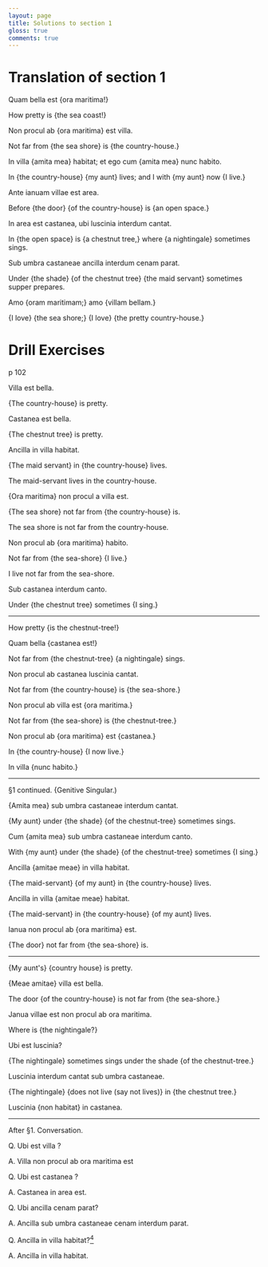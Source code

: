 ```yaml
---
layout: page
title: Solutions to section 1
gloss: true
comments: true
---
```


# Translation of section 1

<div data-gloss>
<p>Quam bella est {ora maritima!}</p>
<p>How pretty is {the sea coast!}</p>
</div>
<div data-gloss>
<p>Non procul ab {ora maritima} est villa.</p>
<p>Not far from {the sea shore} is {the country-house.}</p>
</div>

<div data-gloss>
<p>In villa {amita mea} habitat; et ego cum {amita mea} nunc habito.</p>
<p>In {the country-house} {my aunt} lives; and I with {my aunt} now {I live.}</p>
</div>

<div data-gloss>
<p>Ante ianuam villae est area.</p>
<p>Before {the door} {of the country-house} is {an open space.}</p>
</div>

<div data-gloss>
<p>In area est castanea, ubi luscinia interdum cantat.</p>
<p>In {the open space} is {a chestnut tree,} where {a nightingale} sometimes sings.</p>
</div>

<div data-gloss>
<p>Sub umbra castaneae ancilla interdum cenam parat.</p>
<p>Under {the shade} {of the chestnut tree} {the maid servant} sometimes supper prepares.</p>
</div>

<div data-gloss>
<p>Amo {oram maritimam;} amo {villam bellam.}</p>
<p>{I love} {the sea shore;} {I love} {the pretty country-house.}</p>
</div>


# Drill Exercises

p 102

<div data-gloss>
<p>Villa est bella.</p>
<p>{The country-house} is pretty.</p>
</div>

<div data-gloss>
<p>Castanea est bella.</p>
<p>{The chestnut tree} is pretty.</p>
</div>

<div data-gloss>
<p>Ancilla in villa habitat.</p>
<p>{The maid servant} in {the country-house} lives.</p>
<p  class="gloss__line--free">The maid-servant lives in the country-house.</p>
</div>

<div data-gloss>
<p>{Ora maritima} non procul a villa est.</p>
<p>{The sea shore} not far from {the country-house} is.</p>
<p class="gloss__line--free">The sea shore is not far from the country-house.</p>
</div>

<div data-gloss>
<p>Non procul ab {ora maritima} habito.</p>
<p>Not far from {the sea-shore} {I live.}</p>
<p class="gloss__line--free">I live not far from the sea-shore.</p>
</div>

<div data-gloss>
<p>Sub castanea interdum canto.</p>
<p>Under {the chestnut tree} sometimes {I sing.}</p>
</div>

<hr />

<div data-gloss>
<p>How pretty {is the chestnut-tree!}</p>
<p>Quam bella {castanea est!}</p>
</div>

<div data-gloss>
<p>Not far from {the chestnut-tree} {a nightingale} sings.</p>
<p>Non procul ab castanea luscinia cantat.</p>
</div>

<div data-gloss>
<p>Not far from {the country-house} is {the sea-shore.}</p>
<p>Non procul ab villa est {ora maritima.}</p>
</div>

<div data-gloss>
<p>Not far from {the sea-shore} is {the chestnut-tree.}</p>
<p>Non procul ab {ora maritima} est {castanea.}</p>
</div>

<div data-gloss>
<p>In {the country-house} {I now live.}</p>
<p>In villa {nunc habito.}</p>
</div>

---

§1 continued. {Genitive Singular.) 

<div data-gloss>
<p>{Amita mea} sub umbra castaneae interdum cantat.</p>
<p>{My aunt} under {the shade} {of the chestnut-tree} sometimes sings.</p>
</div>

<div data-gloss>
<p>Cum {amita mea} sub umbra castaneae interdum canto.</p>
<p>With {my aunt} under {the shade} {of the chestnut-tree} sometimes {I sing.}</p>
</div>

<div data-gloss>
<p>Ancilla {amitae meae} in villa habitat.</p>
<p>{The maid-servant} {of my aunt} in {the country-house} lives.</p>
</div>

<div data-gloss>
<p>Ancilla in villa {amitae meae} habitat.</p>
<p>{The maid-servant} in {the country-house} {of my aunt} lives.</p>
</div>

<div data-gloss>
<p>Ianua non procul ab {ora maritima} est.</p>
<p>{The door} not far from {the sea-shore} is.</p>
</div>

---

<div data-gloss>
<p>{My aunt's} {country house} is pretty.</p>
<p>{Meae amitae} villa est bella.</p>
</div>

<div data-gloss>
<p>The door {of the country-house} is not far from {the sea-shore.}</p>
<p>Janua villae est non procul ab ora maritima.</p>
</div>

<div data-gloss>
<p>Where is {the nightingale?}</p>
<p>Ubi est luscinia?</p>
</div>

<div data-gloss>
<p>{The nightingale} sometimes sings under the shade {of the chestnut-tree.}</p>
<p>Luscinia interdum cantat sub umbra castaneae.</p>
</div>

<div data-gloss>
<p>{The nightingale} {does not live (say not lives)} in {the chestnut tree.}</p>
<p>Luscinia {non habitat} in castanea.</p>
</div>

---

After §1. Conversation. 

Q. Ubi est villa ? 

A. Villa non procul ab ora maritima est 

Q. Ubi est castanea ? 

A. Castanea in area est. 


Q. Ubi ancilla cenam parat? 

A. Ancilla sub umbra castaneae cenam interdum parat. 

Q. Ancilla in villa habitat?[<sup>4</sup>](#footnote1)

A. Ancilla in villa habitat. 


